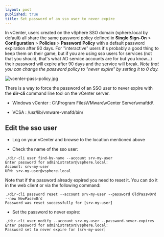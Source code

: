 ```yaml
---
layout: post
published: true
title: Set password of an sso user to never expire
---
```

In vCenter, users created on the vSphere SSO domain (vphere.local by default) all share the same password policy defined in **Single Sign-On** > **Configuration** > **Policies** > **Password Policy** with a default password expiration after 90 days. For "interactive" users it's probably a good thing to keep them on their game, but if you are using sso users for services (not that you should, that's what AD service accounts are for but you know...) their password will expire after 90 days and the service will break. _Note that you can change the password policy to "never expire" by setting it to 0 day._

![vcenter-pass-policy.jpg]({{site.baseurl}}/img/vcenter-pass-policy.jpg)

There is a way to force the password of an SSO user to never expire with the **dir-cli** command line tool on the vCenter server.

- Windows vCenter : C:\Program Files\VMware\vCenter Server\vmafdd\

- VCSA : /usr/lib/vmware-vmafd/bin/

## Edit the sso user

- Log on your vCenter and browse to the location mentioned above

- Check the name of the sso user:

```
./dir-cli user find-by-name --account srv-my-user
Enter password for administrator@vsphere.local:
Account: srv-my-user
UPN: srv-my-user@vsphere.local
```

Note that if the password already expired you need to reset it. You can do it in the web client or via the following command:

```
./dir-cli password reset --account srv-my-user --password OldPassw0rd --new NewPassw0rd
Password was reset successfully for [srv-my-user]
```

- Set the password to never expire:

```
./dir-cli user modify --account srv-my-user --password-never-expires
Enter password for administrator@vsphere.local:
Password set to never expire for [srv-my-user]
```
